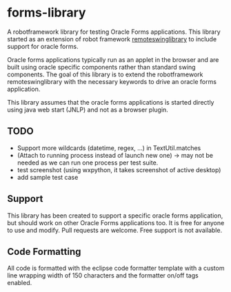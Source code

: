 # forms-library

A robotframework library for testing Oracle Forms applications.
This library started as an extension of robot framework [remoteswinglibrary](https://github.com/robotframework/remoteswinglibrary) to include support for oracle forms.

Oracle forms applications typically run as an applet in the browser and are built using oracle specific components rather than standard swing components.
The goal of this library is to extend the robotframework remoteswinglibrary with the necessary keywords to drive an oracle forms application.

This library assumes that the oracle forms applications is started directly using java web start (JNLP) and not as a browser plugin.


## TODO
* Support more wildcards (datetime, regex, ...) in TextUtil.matches
* (Attach to running process instead of launch new one) -> may not be needed as we can run one process per test suite.
* test screenshot (using wxpython, it takes screenshot of active desktop)
* add sample test case

## Support

This library has been created to support a specific oracle forms application, but should work on other Oracle Forms applications too. It is free for anyone to use and modify. Pull requests are welcome.
Free support is not available.

## Code Formatting

All code is formatted with the eclipse code formatter template with a custom line wrapping width of 150 characters and the formatter on/off tags enabled.